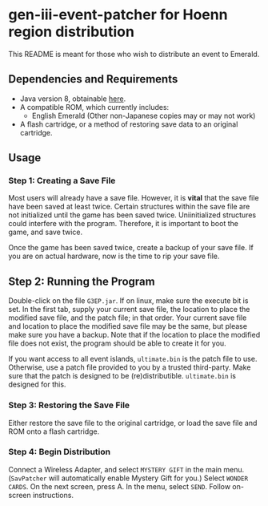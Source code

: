 # gen-iii-event-patcher for Hoenn region distribution
This README is meant for those who wish to distribute an event to Emerald.

## Dependencies and Requirements
* Java version 8, obtainable [here](https://adoptopenjdk.net/).
* A compatible ROM, which currently includes:
  * English Emerald (Other non-Japanese copies may or may not work)
* A flash cartridge, or a method of restoring save data to an original cartridge.

## Usage
### Step 1: Creating a Save File
Most users will already have a save file. However, it is **vital** that the save file have been saved at least twice. Certain structures within the save file are not initialized until the game has been saved twice. Uniinitialized structures could interfere with the program. Therefore, it is important to boot the game, and save twice.

Once the game has been saved twice, create a backup of your save file. If you are on actual hardware, now is the time to rip your save file.
## Step 2: Running the Program
Double-click on the file `G3EP.jar`. If on linux, make sure the execute bit is set. In the first tab, supply your current save file, the location to place the modified save file, and the patch file; in that order. Your current save file and location to place the modified save file may be the same, but please make sure you have a backup. Note that if the location to place the modified file does not exist, the program should be able to create it for you.

If you want access to all event islands, `ultimate.bin` is the patch file to use. Otherwise, use a patch file provided to you by a trusted third-party. Make sure that the patch is designed to be (re)distributible. `ultimate.bin` is designed for this.

### Step 3: Restoring the Save File
Either restore the save file to the original cartridge, or load the save file and ROM onto a flash cartridge.

### Step 4: Begin Distribution
Connect a Wireless Adapter, and select `MYSTERY GIFT` in the main menu. (`SavPatcher` will automatically enable Mystery Gift for you.) Select `WONDER CARDS`. On the next screen, press A. In the menu, select `SEND`. Follow on-screen instructions.
